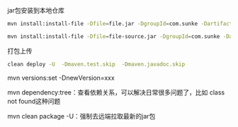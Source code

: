 jar包安装到本地仓库
```bash
mvn install:install-file -Dfile=file.jar -DgroupId=com.sunke -DartifactId=sunke-api -Dversion=1.0.0-RELEASE -Dpackaging=jar

mvn install:install-file -Dfile=file-source.jar -DgroupId=com.sunke -DartifactId=sunke-api-source -Dversion=1.0.0-RELEASE -Dpackaging=jar
```

打包上传
```bash
clean deploy -U  -Dmaven.test.skip  -Dmaven.javadoc.skip
```

mvn versions:set -DnewVersion=xxx


mvn dependency:tree：查看依赖关系，可以解决日常很多问题了，比如 class not found这种问题

mvn clean package -U：强制去远端拉取最新的jar包